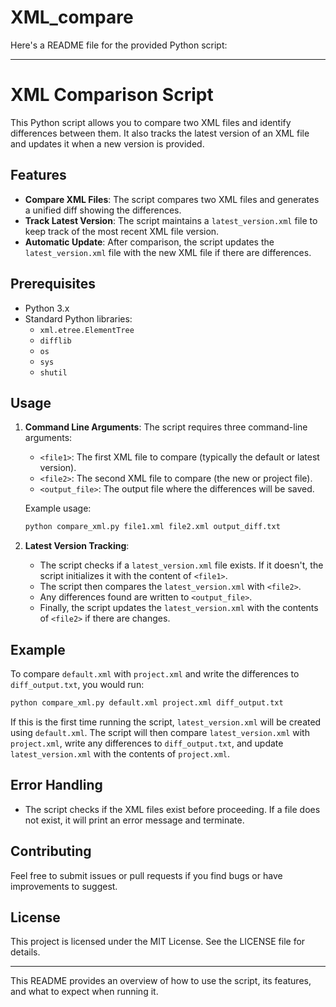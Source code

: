 # XML_compare


Here's a README file for the provided Python script:

---

# XML Comparison Script

This Python script allows you to compare two XML files and identify differences between them. It also tracks the latest version of an XML file and updates it when a new version is provided.

## Features

- **Compare XML Files**: The script compares two XML files and generates a unified diff showing the differences.
- **Track Latest Version**: The script maintains a `latest_version.xml` file to keep track of the most recent XML file version.
- **Automatic Update**: After comparison, the script updates the `latest_version.xml` file with the new XML file if there are differences.

## Prerequisites

- Python 3.x
- Standard Python libraries:
  - `xml.etree.ElementTree`
  - `difflib`
  - `os`
  - `sys`
  - `shutil`

## Usage

1. **Command Line Arguments**: The script requires three command-line arguments:
    - `<file1>`: The first XML file to compare (typically the default or latest version).
    - `<file2>`: The second XML file to compare (the new or project file).
    - `<output_file>`: The output file where the differences will be saved.

   Example usage:
   ```bash
   python compare_xml.py file1.xml file2.xml output_diff.txt
   ```

2. **Latest Version Tracking**:
   - The script checks if a `latest_version.xml` file exists. If it doesn't, the script initializes it with the content of `<file1>`.
   - The script then compares the `latest_version.xml` with `<file2>`.
   - Any differences found are written to `<output_file>`.
   - Finally, the script updates the `latest_version.xml` with the contents of `<file2>` if there are changes.

## Example

To compare `default.xml` with `project.xml` and write the differences to `diff_output.txt`, you would run:

```bash
python compare_xml.py default.xml project.xml diff_output.txt
```

If this is the first time running the script, `latest_version.xml` will be created using `default.xml`. The script will then compare `latest_version.xml` with `project.xml`, write any differences to `diff_output.txt`, and update `latest_version.xml` with the contents of `project.xml`.

## Error Handling

- The script checks if the XML files exist before proceeding. If a file does not exist, it will print an error message and terminate.

## Contributing

Feel free to submit issues or pull requests if you find bugs or have improvements to suggest.

## License

This project is licensed under the MIT License. See the LICENSE file for details.

---

This README provides an overview of how to use the script, its features, and what to expect when running it.